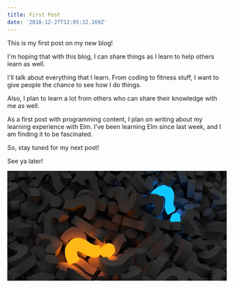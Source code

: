 ```yaml
---
title: First Post
date: '2018-12-27T12:05:32.169Z'
---
```


This is my first post on my new blog!

I'm hoping that with this blog, I can share things as I learn to help others learn as well.

I'll talk about everything that I learn. From coding to fitness stuff, I want to give people
the chance to see how I do things.

Also, I plan to learn a lot from others who can share their knowledge with me as well.

As a first post with programming content, I plan on writing about my learning experience with Elm.
I've been learning Elm since last week, and I am finding it to be fascinated.

So, stay tuned for my next post!

See ya later!

![Questions](./question-mark.jpg)

